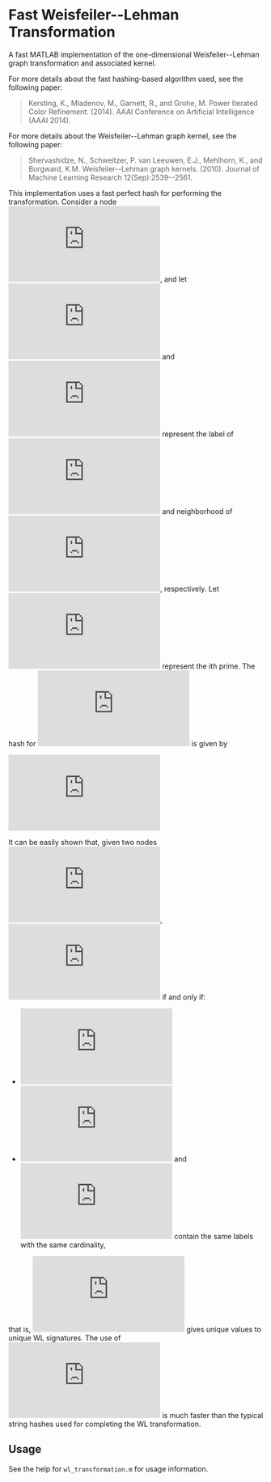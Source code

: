 Fast Weisfeiler--Lehman Transformation
======================================

A fast MATLAB implementation of the one-dimensional Weisfeiler--Lehman
graph transformation and associated kernel.

For more details about the fast hashing-based algorithm used, see the
following paper:
> Kersting, K., Mladenov, M., Garnett, R., and Grohe, M. Power
> Iterated Color Refinement. (2014). AAAI Conference on Artificial
> Intelligence (AAAI 2014).

For more details about the Weisfeiler--Lehman graph kernel, see
the following paper:
> Shervashidze, N., Schweitzer, P. van Leeuwen, E.J., Mehlhorn, K.,
> and Borgward, K.M. Weisfeiler--Lehman graph kernels. (2010).
> Journal of Machine Learning Research 12(Sep):2539--2561.

This implementation uses a fast perfect hash for performing the
transformation. Consider a node ![x in G][1], and let ![l(x)][2] and
![N(x)][3] represent the label of ![x][4] and neighborhood of ![x][4],
respectively.  Let ![p(i)][5] represent the ith prime.  The hash for
![x][4] is given by

![h(x) = l(x) + \sum_{y \in N(x)} log(p(l(y)))][6]

It can be easily shown that, given two nodes ![(x, y) in V(G)][7],
![h(x) = h(y)][8] if and only if:

- ![l(x) = l(y)][9]
- ![N(x)][3] and ![N(y)][10] contain the same labels with the same
  cardinality,

that is, ![h(x)][11] gives unique values to unique WL signatures.  The
use of ![h(x)][11] is much faster than the typical string hashes used
for completing the WL transformation.

Usage
-----

See the help for `wl_transformation.m` for usage information.

[1]: http://latex.codecogs.com/svg.latex?x%20%5Cin%20V%28G%29
[2]: http://latex.codecogs.com/svg.latex?l%28x%29
[3]: http://latex.codecogs.com/svg.latex?N%28x%29
[4]: http://latex.codecogs.com/svg.latex?x
[5]: http://latex.codecogs.com/svg.latex?p%28i%29
[6]: http://latex.codecogs.com/svg.latex?h%28x%29%20%3D%20l%28x%29%20%2B%20%5Csum_%7By%20%5Cin%20N%28x%29%7D%20%5Clog%28p%28l%28y%29%29%29
[7]: http://latex.codecogs.com/svg.latex?x%2C%20y%20%5Cin%20V%28G%29
[8]: http://latex.codecogs.com/svg.latex?h%28x%29%20%3D%20h%28y%29
[9]: http://latex.codecogs.com/svg.latex?l%28x%29%3Dl%28y%29
[10]: http://latex.codecogs.com/svg.latex?N%28y%29
[11]: http://latex.codecogs.com/svg.latex?h%28x%29
